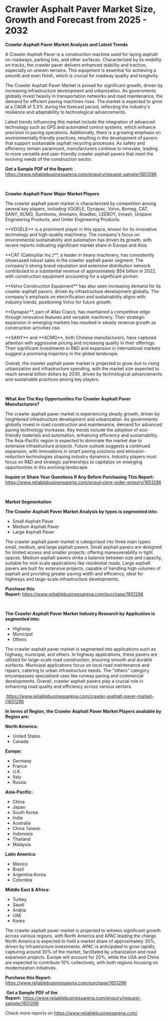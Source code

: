 <p><h1>Crawler Asphalt Paver Market Size, Growth and Forecast from 2025 - 2032</h1></p><p><strong>Crawler Asphalt Paver Market Analysis and Latest Trends</strong></p>
<p><p>A Crawler Asphalt Paver is a construction machine used for laying asphalt on roadways, parking lots, and other surfaces. Characterized by its mobility on tracks, the crawler paver delivers enhanced stability and traction, especially on uneven terrains. This equipment is essential for achieving a smooth and even finish, which is crucial for roadway quality and longevity.</p><p>The Crawler Asphalt Paver Market is poised for significant growth, driven by increasing infrastructure development and urbanization. As governments globally invest heavily in transportation networks and road maintenance, the demand for efficient paving machines rises. The market is expected to grow at a CAGR of 5.3% during the forecast period, reflecting the industry's resilience and adaptability to technological advancements. </p><p>Latest trends influencing this market include the integration of advanced technology such as GPS and automated control systems, which enhance precision in paving operations. Additionally, there is a growing emphasis on environmentally friendly practices, resulting in the development of pavers that support sustainable asphalt recycling processes. As safety and efficiency remain paramount, manufacturers continue to innovate, leading to more versatile and user-friendly crawler asphalt pavers that meet the evolving needs of the construction sector.</p></p>
<p><strong>Get a Sample PDF of the Report:&nbsp;</strong> <a href="https://www.reliablebusinessarena.com/enquiry/request-sample/1651296?utm_campaign=2938&utm_medium=2&utm_source=Github&utm_content=ia&utm_term=08042025&utm_id=crawler-asphalt-paver">https://www.reliablebusinessarena.com/enquiry/request-sample/1651296</a></p>
<p>&nbsp;</p>
<p><strong>Crawler Asphalt Paver Major Market Players</strong></p>
<p><p>The crawler asphalt paver market is characterized by competition among several key players, including VOGELE, Dynapac, Volvo, Bomag, CAT, SANY, XCMG, Sumitomo, Ammann, Roadtec, LEEBOY, Irmash, Unipave Engineering Products, and Uniter Engineering Products. </p><p>**VOGELE** is a prominent player in this space, known for its innovative technology and high-quality machinery. The company's focus on environmental sustainability and automation has driven its growth, with recent reports indicating significant market share in Europe and Asia.</p><p>**CAT (Caterpillar Inc.)**, a leader in heavy machinery, has consistently showcased robust sales in the crawler asphalt paver segment. The company's strong brand reputation and extensive distribution network contributed to a substantial revenue of approximately $54 billion in 2022, with construction equipment accounting for a significant portion.</p><p>**Volvo Construction Equipment** has also seen increasing demand for its crawler asphalt pavers, driven by infrastructure development globally. The company's emphasis on electrification and sustainability aligns with industry trends, positioning Volvo for future growth.</p><p>**Dynapac**, part of Atlas Copco, has maintained a competitive edge through innovative features and versatile machinery. Their strategic expansion in emerging markets has resulted in steady revenue growth as construction activities rise.</p><p>**SANY** and **XCMG**, both Chinese manufacturers, have captured attention with aggressive pricing and increasing quality in their offerings. Their significant investments in R&D and expansion in international markets suggest a promising trajectory in the global landscape.</p><p>Overall, the crawler asphalt paver market is projected to grow due to rising urbanization and infrastructure spending, with the market size expected to reach several billion dollars by 2030, driven by technological advancements and sustainable practices among key players.</p></p>
<p>&nbsp;</p>
<p><strong>What Are The Key Opportunities For Crawler Asphalt Paver Manufacturers?</strong></p>
<p><p>The crawler asphalt paver market is experiencing steady growth, driven by heightened infrastructure development and urbanization. As governments globally invest in road construction and maintenance, demand for advanced paving technology increases. Key trends include the adoption of eco-friendly materials and automation, enhancing efficiency and sustainability. The Asia-Pacific region is expected to dominate the market due to extensive infrastructure projects. Future outlook suggests a continued expansion, with innovations in smart paving solutions and emission-reduction technologies shaping industry dynamics. Industry players must focus on R&D and strategic partnerships to capitalize on emerging opportunities in this evolving landscape.</p></p>
<p><strong>Inquire or Share Your Questions If Any Before Purchasing This Report:</strong> <a href="https://www.reliablebusinessarena.com/enquiry/pre-order-enquiry/1651296?utm_campaign=2938&utm_medium=2&utm_source=Github&utm_content=ia&utm_term=08042025&utm_id=crawler-asphalt-paver">https://www.reliablebusinessarena.com/enquiry/pre-order-enquiry/1651296</a></p>
<p>&nbsp;</p>
<p><strong>Market Segmentation</strong></p>
<p><strong>The Crawler Asphalt Paver Market Analysis by types is segmented into:</strong></p>
<p><ul><li>Small Asphalt Paver</li><li>Medium Asphalt Paver</li><li>Large Asphalt Paver</li></ul></p>
<p><p>The crawler asphalt paver market is categorized into three main types: small, medium, and large asphalt pavers. Small asphalt pavers are designed for limited access and smaller projects, offering maneuverability in tight spaces. Medium asphalt pavers strike a balance between size and capacity, suitable for mid-scale applications like residential roads. Large asphalt pavers are built for extensive projects, capable of handling high volumes of asphalt and providing greater paving width and efficiency, ideal for highways and large-scale infrastructure developments.</p></p>
<p><strong>Purchase this Report:&nbsp;</strong><a href="https://www.reliablebusinessarena.com/purchase/1651296?utm_campaign=2938&utm_medium=2&utm_source=Github&utm_content=ia&utm_term=08042025&utm_id=crawler-asphalt-paver">https://www.reliablebusinessarena.com/purchase/1651296</a></p>
<p>&nbsp;</p>
<p><strong>The Crawler Asphalt Paver Market Industry Research by Application is segmented into:</strong></p>
<p><ul><li>Highway</li><li>Municipal</li><li>Others</li></ul></p>
<p><p>The crawler asphalt paver market is segmented into applications such as highway, municipal, and others. In highway applications, these pavers are utilized for large-scale road construction, ensuring smooth and durable surfaces. Municipal applications focus on local road maintenance and repairs, catering to urban infrastructure needs. The "others" category encompasses specialized uses like runway paving and commercial developments. Overall, crawler asphalt pavers play a crucial role in enhancing road quality and efficiency across various sectors.</p></p>
<p><a href="https://www.reliablebusinessarena.com/crawler-asphalt-paver-market-r1651296?utm_campaign=2938&utm_medium=2&utm_source=Github&utm_content=ia&utm_term=08042025&utm_id=crawler-asphalt-paver">&nbsp;https://www.reliablebusinessarena.com/crawler-asphalt-paver-market-r1651296</a></p>
<p><strong>In terms of Region, the Crawler Asphalt Paver Market Players available by Region are:</strong></p>
<p>
    <p> <strong> North America: </strong>
        <ul>
            <li>United States</li>
            <li>Canada</li>
        </ul>
        </p> 
    <p> <strong> Europe: </strong>
        <ul>
            <li>Germany</li>
            <li>France</li>
            <li>U.K.</li>
            <li>Italy</li>
            <li>Russia</li>
        </ul>
        </p> 
    <p> <strong> Asia-Pacific: </strong>
        <ul>
            <li>China</li>
            <li>Japan</li>
            <li>South Korea</li>
            <li>India</li>
            <li>Australia</li>
            <li>China Taiwan</li>
            <li>Indonesia</li>
            <li>Thailand</li>
            <li>Malaysia</li>
        </ul>
        </p> 
    <p> <strong> Latin America: </strong>
        <ul>
            <li>Mexico</li>
            <li>Brazil</li>
            <li>Argentina Korea</li>
            <li>Colombia</li>
        </ul>
        </p> 
    <p> <strong> Middle East & Africa: </strong>
        <ul>
            <li>Turkey</li>
            <li>Saudi</li>
            <li>Arabia</li>
            <li>UAE</li>
            <li>Korea</li>
        </ul>
    </p>
    </p>
<p><p>The crawler asphalt paver market is projected to witness significant growth across various regions, with North America and APAC leading the charge. North America is expected to hold a market share of approximately 35%, driven by infrastructure investments. APAC is anticipated to grow rapidly, capturing around 30% of the market, facilitated by urbanization and road expansion projects. Europe will account for 20%, while the USA and China are expected to contribute 10% collectively, with both regions focusing on modernization initiatives.</p></p>
<p><strong>Purchase this Report: </strong><a href="https://www.reliablebusinessarena.com/purchase/1651296?utm_campaign=2938&utm_medium=2&utm_source=Github&utm_content=ia&utm_term=08042025&utm_id=crawler-asphalt-paver">https://www.reliablebusinessarena.com/purchase/1651296</a></p>
<p>&nbsp;<strong>Get a Sample PDF of the Report:&nbsp;&nbsp;</strong><a href="https://www.reliablebusinessarena.com/enquiry/request-sample/1651296?utm_campaign=2938&utm_medium=2&utm_source=Github&utm_content=ia&utm_term=08042025&utm_id=crawler-asphalt-paver">https://www.reliablebusinessarena.com/enquiry/request-sample/1651296</a></p>
<p><strong></strong></p>
<p>Check more reports on <a href="https://www.reliablebusinessarena.com/?utm_campaign=2938&utm_medium=2&utm_source=Github&utm_content=ia&utm_term=08042025&utm_id=crawler-asphalt-paver">https://www.reliablebusinessarena.com/</a></p>